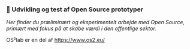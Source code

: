 ### 🧪 Udvikling og test af Open Source prototyper

*Her finder du præliminært og eksperimentelt arbejde med Open Source, primært med fokus på at skabe værdi i den offentlige sektor.*

OS²lab er en del af https://www.os2.eu/
